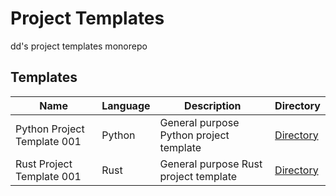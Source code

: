 Project Templates
=================

dd's project templates monorepo

Templates
---------

| Name | Language | Description | Directory |
| ---- | -------- | ----------- | --------- |
| Python Project Template 001 | Python | General purpose Python project template | [Directory](./templates/python/python_template_001/) |
| Rust Project Template 001 | Rust | General purpose Rust project template | [Directory](./templates/rust/rust_template_001/) |
